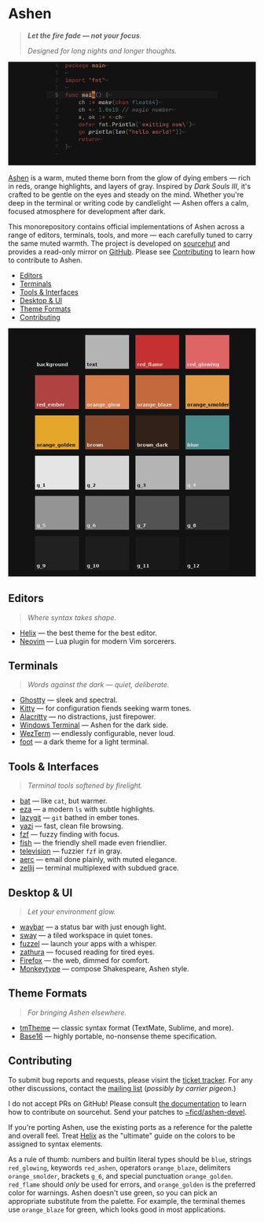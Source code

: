# Ashen

> _**Let the fire fade — not your focus**._
>
> _Designed for long nights and longer thoughts._

![](helix/preview_wide.png)

[Ashen](https://sr.ht/~ficd/ashen/) is a warm, muted theme born from the glow of
dying embers — rich in reds, orange highlights, and layers of gray. Inspired by
_Dark Souls III_, it's crafted to be gentle on the eyes and steady on the mind.
Whether you're deep in the terminal or writing code by candlelight — Ashen
offers a calm, focused atmosphere for development after dark.

This monorepository contains official implementations of Ashen across a range of
editors, terminals, tools, and more — each carefully tuned to carry the same
muted warmth. The project is developed on
[sourcehut](https://sr.ht/~ficd/ashen/) and provides a read-only mirror on
[GitHub](https://github.com/ficcdaf/ashen). Please see
[Contributing](#contributing) to learn how to contribute to Ashen.

- [Editors](#editors)
- [Terminals](#terminals)
- [Tools & Interfaces](#tools--interfaces)
- [Desktop & UI](#desktop--ui)
- [Theme Formats](#theme-formats)
- [Contributing](#contributing)

![](preview/palette.png)

## Editors

> _Where syntax takes shape._

- [Helix](./helix/README.md) — the best theme for the best editor.
- [Neovim](https://git.sr.ht/~ficd/ashen.nvim) — Lua plugin for modern Vim
  sorcerers.

## Terminals

> _Words against the dark — quiet, deliberate._

- [Ghostty](./ghostty/README.md) — sleek and spectral.
- [Kitty](./kitty/README.md) — for configuration fiends seeking warm tones.
- [Alacritty](./alacritty/README.md) — no distractions, just firepower.
- [Windows Terminal](./windows-terminal/README.md) — Ashen for the dark side.
- [WezTerm](./wezterm/README.md) — endlessly configurable, never loud.
- [foot](./foot/README.md) — a dark theme for a light terminal.

## Tools & Interfaces

> _Terminal tools softened by firelight._

- [bat](./bat/README.md) — like `cat`, but warmer.
- [eza](./eza/README.md) — a modern `ls` with subtle highlights.
- [lazygit](./lazygit/README.md) — `git` bathed in ember tones.
- [yazi](./ashen.yazi/README.md) — fast, clean file browsing.
- [fzf](./fzf/README.md) — fuzzy finding with focus.
- [fish](./fish/README.md) — the friendly shell made even friendlier.
- [television](./television/README.md) — fuzzier `fzf` in gray.
- [aerc](./aerc/README.md) — email done plainly, with muted elegance.
- [zellij](./zellij/README.md) — terminal multiplexed with subdued grace.

## Desktop & UI

> _Let your environment glow._

- [waybar](./waybar/README.md) — a status bar with just enough light.
- [sway](./sway/README.md) — a tiled workspace in quiet tones.
- [fuzzel](./fuzzel/README.md) — launch your apps with a whisper.
- [zathura](./zathura/README.md) — focused reading for tired eyes.
- [Firefox](./firefox/README.md) — the web, dimmed for comfort.
- [Monkeytype](./monkeytype/README.md) — compose Shakespeare, Ashen style.

## Theme Formats

> _For bringing Ashen elsewhere._

- [tmTheme](./tmtheme/README.md) — classic syntax format (TextMate, Sublime, and
  more).
- [Base16](/base16/README.md) — highly portable, no-nonsense theme
  specification.

## Contributing

To submit bug reports and requests, please visint the
[ticket tracker](https://todo.sr.ht/~ficd/ashen). For any other discussions,
contact the [mailing list](https://lists.sr.ht/~ficd/ashen) (_possibly by
carrier pigeon_.)

I do not accept PRs on GitHub! Please consult
[the documentation](https://man.sr.ht/git.sr.ht/#sending-patches-upstream) to
learn how to contribute on sourcehut. Send your patches to
[~ficd/ashen-devel](https://lists.sr.ht/~ficd/ashen-devel).

If you're porting Ashen, use the existing ports as a reference for the palette
and overall feel. Treat [Helix](/helix/README.md) as the "ultimate" guide on the
colors to be assigned to syntax elements.

As a rule of thumb: numbers and builtin literal types should be `blue`, strings
`red_glowing`, keywords `red_ashen`, operators `orange_blaze`, delimiters
`orange_smolder`, brackets `g_6`, and special punctuation `orange_golden`.
`red_flame` should _only_ be used for errors, and `orange_golden` is the
preferred color for warnings. Ashen doesn't use green, so you can pick an
appropriate substitute from the palette. For example, the terminal themes use
`orange_blaze` for green, which looks good in most applications.
